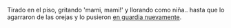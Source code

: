 Tirado en el piso, gritando 'mami, mami!' y llorando como niña.. hasta que lo agarraron de las orejas y lo pusieron [en guardia nuevamente](../canudos.md).


